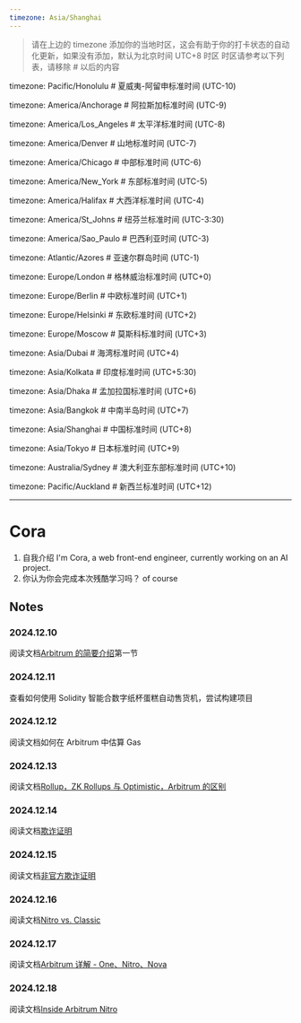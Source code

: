 ```yaml
---
timezone: Asia/Shanghai
---
```


> 请在上边的 timezone 添加你的当地时区，这会有助于你的打卡状态的自动化更新，如果没有添加，默认为北京时间 UTC+8 时区
> 时区请参考以下列表，请移除 # 以后的内容

timezone: Pacific/Honolulu # 夏威夷-阿留申标准时间 (UTC-10)

timezone: America/Anchorage # 阿拉斯加标准时间 (UTC-9)

timezone: America/Los_Angeles # 太平洋标准时间 (UTC-8)

timezone: America/Denver # 山地标准时间 (UTC-7)

timezone: America/Chicago # 中部标准时间 (UTC-6)

timezone: America/New_York # 东部标准时间 (UTC-5)

timezone: America/Halifax # 大西洋标准时间 (UTC-4)

timezone: America/St_Johns # 纽芬兰标准时间 (UTC-3:30)

timezone: America/Sao_Paulo # 巴西利亚时间 (UTC-3)

timezone: Atlantic/Azores # 亚速尔群岛时间 (UTC-1)

timezone: Europe/London # 格林威治标准时间 (UTC+0)

timezone: Europe/Berlin # 中欧标准时间 (UTC+1)

timezone: Europe/Helsinki # 东欧标准时间 (UTC+2)

timezone: Europe/Moscow # 莫斯科标准时间 (UTC+3)

timezone: Asia/Dubai # 海湾标准时间 (UTC+4)

timezone: Asia/Kolkata # 印度标准时间 (UTC+5:30)

timezone: Asia/Dhaka # 孟加拉国标准时间 (UTC+6)

timezone: Asia/Bangkok # 中南半岛时间 (UTC+7)

timezone: Asia/Shanghai # 中国标准时间 (UTC+8)

timezone: Asia/Tokyo # 日本标准时间 (UTC+9)

timezone: Australia/Sydney # 澳大利亚东部标准时间 (UTC+10)

timezone: Pacific/Auckland # 新西兰标准时间 (UTC+12)

---

# Cora

1. 自我介绍
   I'm Cora, a web front-end engineer, currently working on an AI project.
2. 你认为你会完成本次残酷学习吗？
   of course

## Notes

<!-- Content_START -->

### 2024.12.10

阅读文档[Arbitrum 的简要介绍](https://docs.arbitrum.io/welcome/arbitrum-gentle-introduction)第一节

### 2024.12.11

查看如何使用 Solidity 智能合数字纸杯蛋糕自动售货机，尝试构建项目

### 2024.12.12

阅读文档如何在 Arbitrum 中估算 Gas

### 2024.12.13

阅读文档[Rollup，ZK Rollups 与 Optimistic，Arbitrum 的区别](https://cloud.tencent.com/developer/news/1003179)

### 2024.12.14

阅读文档[欺诈证明](https://docs.arbitrum.io/how-arbitrum-works/fraud-proofs/challenge-manager)

### 2024.12.15

阅读文档[非官方欺诈证明](https://www.theblockbeats.info/news/26507)

### 2024.12.16

阅读文档[Nitro vs. Classic](https://docs.arbitrum.io/how-arbitrum-works/why-nitro)

### 2024.12.17

阅读文档[Arbitrum 详解 - One、Nitro、Nova](https://community.dorahacks.io/t/arbitrum-one-nitro-nova/562)

### 2024.12.18

阅读文档[Inside Arbitrum Nitro](https://docs.arbitrum.io/how-arbitrum-works/inside-arbitrum-nitro)

<!-- Content_END -->
